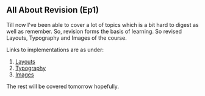 ## All About Revision (Ep1)

<p>
Till now I've been able to cover a lot of topics which is a bit hard to digest as well as remember. So, revision forms the basis of learning. So revised Layouts, Typography and Images of the course.
</p>
<p>
Links to implementations are as under:
</p>
<ol>
<li> <a href="https://github.com/jazzcodes/Learning-HTML-CSS-/tree/main/css-learning/Layouts">Layouts </a>
<li> <a href="https://github.com/jazzcodes/Learning-HTML-CSS-/tree/main/css-learning/Typography">Typography</a>
<li> <a href="https://github.com/jazzcodes/Learning-HTML-CSS-/tree/main/css-learning/Images">Images</a>
</ol>

The rest will be covered tomorrow hopefully.
